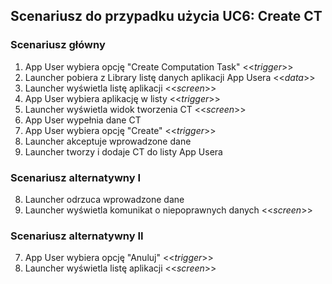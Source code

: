 ## Scenariusz do przypadku użycia UC6: Create CT

### Scenariusz główny
1. App User wybiera opcję "Create Computation Task" <<*trigger*>>
2. Launcher pobiera z Library listę danych aplikacji App Usera <<*data*>>
3. Launcher wyświetla listę aplikacji <<*screen*>>
4. App User wybiera aplikację w listy <<*trigger*>>
5. Launcher wyświetla widok tworzenia CT <<*screen*>>
6. App User wypełnia dane CT
7. App User wybiera opcję "Create" <<*trigger*>>
8. Launcher akceptuje wprowadzone dane
9. Launcher tworzy i dodaje CT do listy App Usera

### Scenariusz alternatywny I
8. Launcher odrzuca wprowadzone dane
9. Launcher wyświetla komunikat o niepoprawnych danych <<*screen*>>

### Scenariusz alternatywny II
7. App User wybiera opcję "Anuluj" <<*trigger*>>
8. Launcher wyświetla listę aplikacji <<*screen*>>